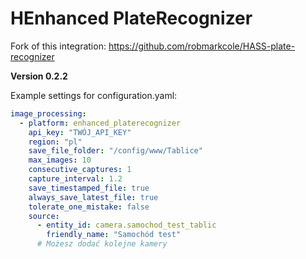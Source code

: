 # HEnhanced PlateRecognizer

Fork of this integration: https://github.com/robmarkcole/HASS-plate-recognizer

**Version 0.2.2**

Example settings for configuration.yaml:

```yaml
image_processing:
  - platform: enhanced_platerecognizer
    api_key: "TWÓJ_API_KEY"
    region: "pl"
    save_file_folder: "/config/www/Tablice"
    max_images: 10
    consecutive_captures: 1
    capture_interval: 1.2
    save_timestamped_file: true
    always_save_latest_file: true
    tolerate_one_mistake: false
    source:
      - entity_id: camera.samochod_test_tablic
        friendly_name: "Samochód test"
      # Możesz dodać kolejne kamery
```